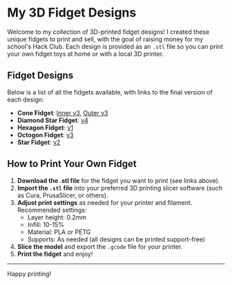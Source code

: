 # My 3D Fidget Designs

Welcome to my collection of 3D-printed fidget designs! I created these unique fidgets to print and sell, with the goal of raising money for my school's Hack Club. Each design is provided as an `.stl` file so you can print your own fidget toys at home or with a local 3D printer.

## Fidget Designs

Below is a list of all the fidgets available, with links to the final version of each design:

- **Cone Fidget**: [Inner v3](cone_fidget/cone_fidget_inner_v3.stl), [Outer v3](cone_fidget/cone_fidget_outer_v3.stl)
- **Diamond Star Fidget**: [v4](diamond_star_fidget/diamond_star_fidget_v4.stl)
- **Hexagon Fidget**: [v1](hexagon_fidget/hexagon_fidget_v1.stl)
- **Octogon Fidget**: [v3](octogon_fidget/octogon_fidget_v3.stl)
- **Star Fidget**: [v2](star_fidget/star_fidget_v2.stl)

## How to Print Your Own Fidget

1. **Download the .stl file** for the fidget you want to print (see links above).
2. **Import the `.stl` file** into your preferred 3D printing slicer software (such as Cura, PrusaSlicer, or others).
3. **Adjust print settings** as needed for your printer and filament. Recommended settings:
	- Layer height: 0.2mm
	- Infill: 10-15%
	- Material: PLA or PETG
	- Supports: As needed (all designs can be printed support-free)
4. **Slice the model** and export the `.gcode` file for your printer.
5. **Print the fidget** and enjoy!

---
Happy printing!
